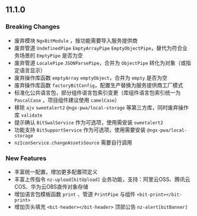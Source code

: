 ## 11.1.0

### Breaking Changes

- 废弃模块 `NgxBitModule` ，按功能需要导入服务提供商
- 废弃管道 `UndefinedPipe` `EmptyArrayPipe` `EmptyObjectPipe`，替代为符合业务场景的 `EmptyPipe` 是否为空
- 废弃管道 `LocalePipe` `JSONParsePipe`，合并为 `ObjectPipe` 转化为对象（或指定语言显示）
- 废弃操作库函数 `emptyArray` `emptyObject`，合并为 `empty` 是否为空
- 废弃操作库函数 `factoryBitConfig`，配置生产替换为服务提供商工厂模式
- 标准化公共语言包，部分组件语言包索引变更（库组件语言包索引统一为 `PascalCase` ，项目组件建议使用 `camelCase`）
- 移除 `ajv` `sweetalert2` `@ngx-pwa/local-storage` 等第三方库，同时废弃操作库 `validate`
- 提示确认 `BitSwalService` 作为可选项，使用需安装 `sweetalert2`
- 功能支持 `BitSupportService` 作为可选项，使用需要安装 `@ngx-pwa/local-storage`
- `nzIconService.changeAssetsSource` 需要自行调用

### New Features

- 丰富统一配置，增加更多配置项定义
- 丰富上传指令 `nz-upload[bitUpload]` 业务功能，支持：阿里云OSS、腾讯云COS、华为云OBS直传对象存储
- 增加语言包模板函数 `print` 、管道 `PrintPipe` 与组件 `<bit-print></bit-print>`
- 增加页头填充 `<bit-header></bit-header>` 顶部公告 `nz-alert[bitBanner]`
